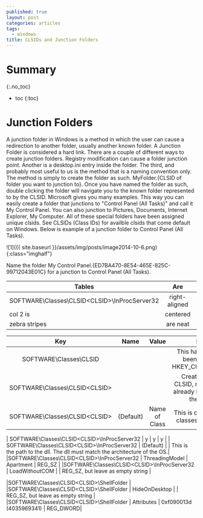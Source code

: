 ```yaml
---
published: true
layout: post
categories: articles
tags:
  - windows
title: CLSIDs and Junction Folders
---
```

# Summary
{:.no_toc}

* toc
{:toc}

# Junction Folders

A junction folder in Windows is a method in which the user can cause a redirection to another folder, usually another known folder. A Junction Folder is considered a hard link. There are a couple of different ways to create junction folders. Registry modification can cause a folder junction point. Another is a desktop.ini entry inside the folder. The third, and probably most useful to us is the method that is a naming convention only. The method is simply to create the folder as such. MyFolder.{CLSID of folder you want to junction to}. Once you have named the folder as such, double clicking the folder will navigate you to the known folder represented to by the CLSID. Microsoft gives you many examples. This way you can easily create a folder that junctions to "Control Panel (All Tasks)" and call it My Control Panel. You can also junction to Pictures, Documents, Internet Explorer, My Computer. All of these special folders have been assigned unique clsids. See CLSIDs (Class IDs) for availble clsids that come default on Windows. Below is example of a junction folder to Control Panel (All Tasks).

![1]({{ site.baseurl }}/assets/img/posts/image2014-10-6.png){:class="imghalf"}

Name the folder My Control Panel.{ED7BA470-8E54-465E-825C-99712043E01C} for a junction to Control Panel (All Tasks).








| Tables        | Are           | Cool  |
| ------------- |:-------------:| -----:|
| SOFTWARE\Classes\CLSID\<CLSID>\InProcServer32 | right-aligned | $1600 |
| col 2 is      | centered      |   $12 |
| zebra stripes | are neat      |    $1 |








 | Key           | Name          | Value         | Notes         |
 | :----------:  | :-----------: | :-----------: | :-----------: |
 | SOFTWARE\Classes\CLSID  | | | This has not always been created in HKEY_CURRENT_USER |
 | SOFTWARE\Classes\CLSID\<CLSID>  | | | Create your own CLSID, not one that is already being used on the system |
 | SOFTWARE\Classes\CLSID\<CLSID>  |(Default)| Name of Class |This is optional. Many classes have names  |
  	  	  	 
 | SOFTWARE\Classes\CLSID\<CLSID>\InProcServer32 | y | y | y |
 | SOFTWARE\Classes\CLSID\<CLSID>\InProcServer32 | (Default) |	<Path To Dll>  |	This is the path to the dll. The dll must match the architecture of the OS.|
 |SOFTWARE\Classes\CLSID\<CLSID>\InProcServer32  |	ThreadingModel |	Apartment  |	REG_SZ |
 |SOFTWARE\Classes\CLSID\<CLSID>\InProcServer32  |	LoadWithoutCOM 	 | |	REG_SZ, but leave as empty string |
  	  	  	 
 |SOFTWARE\Classes\CLSID\<CLSID>\ShellFolder |	  	  	 
 |SOFTWARE\Classes\CLSID\<CLSID>\ShellFolder |	HideOnDesktop  |     |  	REG_SZ, but leave as empty string |
 |SOFTWARE\Classes\CLSID\<CLSID>\ShellFolder |	Attributes |	0xf090013d (4035969341)  | REG_DWORD|
